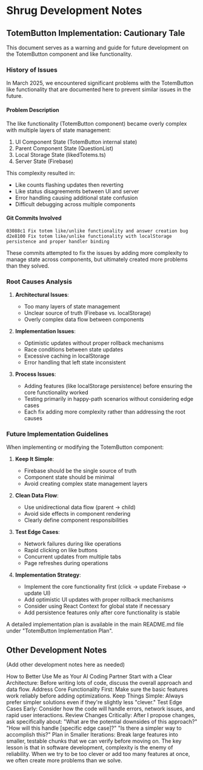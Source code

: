 # Shrug Development Notes

## TotemButton Implementation: Cautionary Tale

This document serves as a warning and guide for future development on the TotemButton component and like functionality.

### History of Issues

In March 2025, we encountered significant problems with the TotemButton like functionality that are documented here to prevent similar issues in the future.

#### Problem Description
The like functionality (TotemButton component) became overly complex with multiple layers of state management:

1. UI Component State (TotemButton internal state)
2. Parent Component State (QuestionList) 
3. Local Storage State (likedTotems.ts)
4. Server State (Firebase)

This complexity resulted in:
- Like counts flashing updates then reverting
- Like status disagreements between UI and server
- Error handling causing additional state confusion
- Difficult debugging across multiple components

#### Git Commits Involved
```
03088c1 Fix totem like/unlike functionality and answer creation bug
d2e8100 Fix totem like/unlike functionality with localStorage persistence and proper handler binding
```

These commits attempted to fix the issues by adding more complexity to manage state across components, but ultimately created more problems than they solved.

### Root Causes Analysis

1. **Architectural Issues**:
   - Too many layers of state management
   - Unclear source of truth (Firebase vs. localStorage)
   - Overly complex data flow between components

2. **Implementation Issues**:
   - Optimistic updates without proper rollback mechanisms
   - Race conditions between state updates
   - Excessive caching in localStorage
   - Error handling that left state inconsistent

3. **Process Issues**:
   - Adding features (like localStorage persistence) before ensuring the core functionality worked
   - Testing primarily in happy-path scenarios without considering edge cases
   - Each fix adding more complexity rather than addressing the root causes

### Future Implementation Guidelines

When implementing or modifying the TotemButton component:

1. **Keep It Simple**:
   - Firebase should be the single source of truth
   - Component state should be minimal
   - Avoid creating complex state management layers

2. **Clean Data Flow**:
   - Use unidirectional data flow (parent → child)
   - Avoid side effects in component rendering
   - Clearly define component responsibilities

3. **Test Edge Cases**:
   - Network failures during like operations
   - Rapid clicking on like buttons
   - Concurrent updates from multiple tabs
   - Page refreshes during operations

4. **Implementation Strategy**:
   - Implement the core functionality first (click → update Firebase → update UI)
   - Add optimistic UI updates with proper rollback mechanisms
   - Consider using React Context for global state if necessary
   - Add persistence features only after core functionality is stable

A detailed implementation plan is available in the main README.md file under "TotemButton Implementation Plan".

## Other Development Notes

(Add other development notes here as needed) 

How to Better Use Me as Your AI Coding Partner
Start with a Clear Architecture: Before writing lots of code, discuss the overall approach and data flow.
Address Core Functionality First: Make sure the basic features work reliably before adding optimizations.
Keep Things Simple: Always prefer simpler solutions even if they're slightly less "clever."
Test Edge Cases Early: Consider how the code will handle errors, network issues, and rapid user interactions.
Review Changes Critically: After I propose changes, ask specifically about:
"What are the potential downsides of this approach?"
"How will this handle [specific edge case]?"
"Is there a simpler way to accomplish this?"
Plan in Smaller Iterations: Break large features into smaller, testable chunks that we can verify before moving on.
The key lesson is that in software development, complexity is the enemy of reliability. When we try to be too clever or add too many features at once, we often create more problems than we solve.